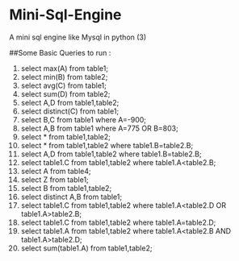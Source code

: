 # Mini-Sql-Engine
A mini sql engine like Mysql in python (3)

##Some Basic Queries to run :
1. select max(A) from table1;
2. select min(B) from table2;
3. select avg(C) from table1;
4. select sum(D) from table2;
5. select A,D from table1,table2;
6. select distinct(C) from table1;
7. select B,C from table1 where A=-900;
8. select A,B from table1 where A=775 OR B=803;
9. select * from table1,table2;
10. select * from table1,table2 where table1.B=table2.B;
11. select A,D from table1,table2 where table1.B=table2.B;
12. select table1.C from table1,table2 where table1.A<table2.B;
13. select A from table4;
14. select Z from table1;
15. select B from table1,table2;
16. select distinct A,B from table1;
17. select table1.C from table1,table2 where table1.A<table2.D OR table1.A>table2.B;
18. select table1.C from table1,table2 where table1.A=table2.D;
19. select table1.A from table1,table2 where table1.A<table2.B AND table1.A>table2.D;
20. select sum(table1.A) from table1,table2;
